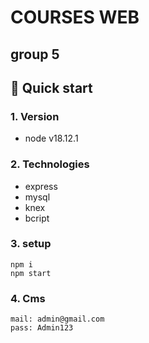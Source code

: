 # COURSES WEB
## group 5

## 🚀 Quick start
### 1. Version
  * node v18.12.1
### 2. Technologies
  * express
  * mysql
  * knex
  * bcript

### 3. setup
    npm i
    npm start
### 4. Cms
    mail: admin@gmail.com
    pass: Admin123
   
